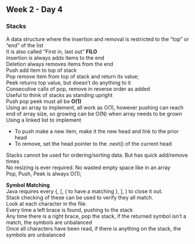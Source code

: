 ## Week 2 - Day 4
### Stacks
A data structure where the insertion and removal is restricted to the “top” or “end” of the list  
It is also called “First in, last out” **FILO**  
Insertion is always adds items to the end  
Deletion always removes items from the end  
Push add item to top of stack  
Pop remove item from top of stack and return its value;  
Peek returns top value, but doesn’t do anything to it  
Consecutive calls of pop, remove in reverse order as added  
Useful to think of stacks as standing upright  
Push pop peek must all be **O(1)**  
Using an array to implement, all work as O(1), however pushing can reach end of array size, so growing can be O(N) when array needs to be grown  
Using a linked list to implement

* To push make a new item, make it the new head and link to the prior head  
* To remove, set the head pointer to the .next() of the current head  
    
Stacks cannot be used for ordering/sorting data. But has quick add/remove times  
No resizing is ever required. No wasted empty space like in an array  
Pop, Push, Peek is always O(1);  

**Symbol Matching**  
Java requires every {, [, ( to have a matching }, ], ) to close it out.  
Stack checking of these can be used to verify they all match.  
Look at each character in the file.  
Every time a left brace is found, pushing to the stack  
Any time there is a right brace, pop the stack, if the returned symbol isn’t a match, the symbols are unbalanced  
Once all characters have been read, if there is anything on the stack, the symbols are unbalanced